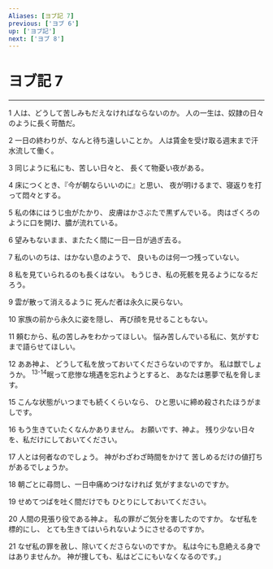```yaml
---
Aliases: [ヨブ記 7]
previous: ['ヨブ 6']
up: ['ヨブ記']
next: ['ヨブ 8']
---
```

# ヨブ記 7

***




1 
人は、どうして苦しみもだえなければならないのか。 人の一生は、奴隷の日々のように長く苛酷だ。 



2 
一日の終わりが、なんと待ち遠しいことか。 人は賃金を受け取る週末まで汗水流して働く。 



3 
同じように私にも、苦しい日々と、 長くて物憂い夜がある。 



4 
床につくとき、『今が朝ならいいのに』と思い、 夜が明けるまで、寝返りを打って悶々とする。 



5 
私の体にはうじ虫がたかり、 皮膚はかさぶたで黒ずんでいる。 肉はざくろのように口を開け、膿が流れている。 



6 
望みもないまま、またたく間に一日一日が過ぎ去る。 



7 
私のいのちは、はかない息のようで、 良いものは何一つ残っていない。 



8 
私を見ていられるのも長くはない。 もうじき、私の死骸を見るようになるだろう。 



9 
雲が散って消えるように 死んだ者は永久に戻らない。 



10 
家族の前から永久に姿を隠し、 再び顔を見せることもない。 



11 
頼むから、私の苦しみをわかってほしい。 悩み苦しんでいる私に、気がすむまで語らせてほしい。 



12 
ああ神よ、 どうして私を放っておいてくださらないのですか。 私は獣でしょうか。 <sup class="versenum">13-14</sup>眠って悲惨な境遇を忘れようとすると、 あなたは悪夢で私を脅します。 



15 
こんな状態がいつまでも続くくらいなら、 ひと思いに締め殺されたほうがましです。 



16 
もう生きていたくなんかありません。 お願いです、神よ。 残り少ない日々を、私だけにしておいてください。 



17 
人とは何者なのでしょう。 神がわざわざ時間をかけて 苦しめるだけの値打ちがあるでしょうか。 



18 
朝ごとに尋問し、一日中痛めつけなければ 気がすまないのですか。 



19 
せめてつばを吐く間だけでも ひとりにしておいてください。 



20 
人間の見張り役である神よ。 私の罪がご気分を害したのですか。 なぜ私を標的にし、 とても生きてはいられないようにさせるのですか。 



21 
なぜ私の罪を赦し、除いてくださらないのですか。 私は今にも息絶える身ではありませんか。 神が捜しても、私はどこにもいなくなるのです。」
